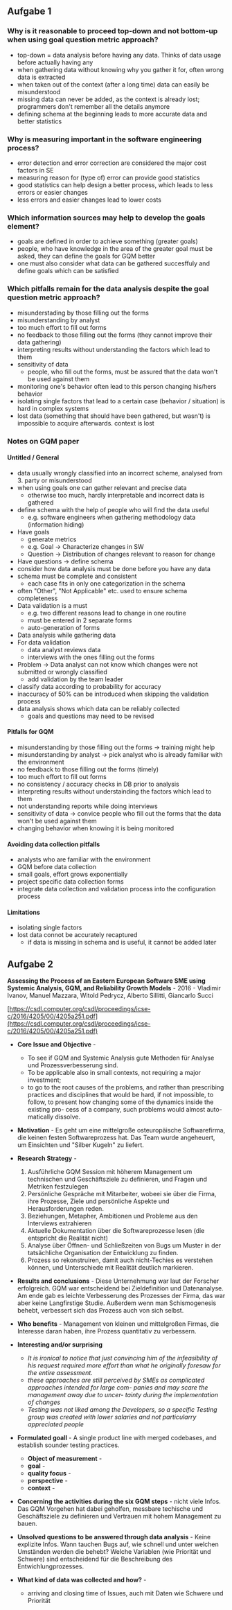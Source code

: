 ## Aufgabe 1

### Why is it reasonable to proceed top-down and not bottom-up when using goal question metric approach?

* top-down = data analysis before having any data. Thinks of data usage before actually having any
* when gathering data without knowing why you gather it for, often wrong data is extracted
* when taken out of the context (after a long time) data can easily be misunderstood
* missing data can never be added, as the context is already lost; programmers don't remember all the details anymore
* defining schema at the beginning leads to more accurate data and better statistics

### Why is measuring important in the software engineering process?

* error detection and error correction are considered the major cost factors in SE
* measuring reason for (type of) error can provide good statistics
* good statistics can help design a better process, which leads to less errors or easier changes
* less errors and easier changes lead to lower costs

### Which information sources may help to develop the goals element?

* goals are defined in order to achieve something (greater goals)
* people, who have knowledge in the area of the greater goal must be asked, they can define the goals for GQM better
* one must also consider what data can be gathered succesffuly and define goals which can be satisfied

### Which pitfalls remain for the data analysis despite the goal question metric approach?

* misunderstading by those filling out the forms
* misunderstanding by analyst
* too much effort to fill out forms
* no feedback to those filling out the forms (they cannot improve their data gathering)
* interpreting results without understanding the factors which lead to them
* sensitivity of data
  * people, who fill out the forms, must be assured that the data won't be used against them
* monitoring one's behavior often lead to this person changing his/hers behavior
* isolating single factors that lead to a certain case (behavior / situation) is hard in complex systems
* lost data (something that should have been gathered, but wasn't) is impossible to acquire afterwards. context is lost

### Notes on GQM paper

#### Untitled / General

* data usually wrongly classified into an incorrect scheme, analysed from 3. party or misunderstood
* when using goals one can gather relevant and precise data
  * otherwise too much, hardly interpretable and incorrect data is gathered
* define schema with the help of people who will find the data useful
  * e.g. software engineers when gathering methodology data (information hiding)
* Have goals
  * generate metrics
  * e.g. Goal -> Characterize changes in SW
  * Question -> Distribution of changes relevant to reason for change
* Have questions -> define schema
* consider how data analysis must be done before you have any data
* schema must be complete and consistent
  * each case fits in only one categorization in the schema
* often "Other", "Not Applicable" etc. used to ensure schema completeness
* Data validation is a must
  * e.g. two different reasons lead to change in one routine
  * must be entered in 2 separate forms
  * auto-generation of forms
* Data analysis while gathering data
* For data validation
  * data analyst reviews data
  * interviews with the ones filling out the forms
* Problem -> Data analyst can not know which changes were not submitted or wrongly classified
  * add validation by the team leader
* classify data according to probability for accuracy
* inaccuracy of 50% can be introduced when skipping the validation process
* data analysis shows which data can be reliably collected
  * goals and questions may need to be revised

#### Pitfalls for GQM

* misunderstanding by those filling out the forms -> training might help
* misunderstanding by analyst -> pick analyst who is already familiar with the environment
* no feedback to those filling out the forms (timely)
* too much effort to fill out forms
* no consistency / accuracy checks in DB prior to analysis
* interpreting results without understainding the factors which lead to them
* not understanding reports while doing interviews
* sensitivity of data -> convice people who fill out the forms that the data won't be used against them
* changing behavior when knowing it is being monitored

#### Avoiding data collection pitfalls

* analysts who are familiar with the environment
* GQM before data collection
* small goals, effort grows exponentially
* project specific data collection forms
* integrate data collection and validation process into the configuration process

#### Limitations

* isolating single factors
* lost data connot be accurately recaptured
  * if data is missing in schema and is useful, it cannot be added later

## Aufgabe 2

**Assessing the Process of an Eastern European Software SME using Systemic Analysis, GQM, and Reliability Growth Models** - 2016 - Vladimir Ivanov, Manuel Mazzara, Witold Pedrycz, Alberto Sillitti, Giancarlo Succi

[https://csdl.computer.org/csdl/proceedings/icse-c/2016/4205/00/4205a251.pdf](https://csdl.computer.org/csdl/proceedings/icse-c/2016/4205/00/4205a251.pdf)

- **Core Issue and Objective** - 
  - To see if GQM and Systemic Analysis gute Methoden für Analyse und Prozessverbesserung sind.
  - To be applicable also in small contexts, not requiring a
major investment;
  - to go to the root causes of the problems,  and rather
than prescribing practices and disciplines that would
be  hard,  if  not  impossible,  to  follow,  to  present  how
changing some of the dynamics inside the existing pro-
cess of a company, such problems would almost auto-
matically dissolve.

- **Motivation** - Es geht um eine mittelgroße osteuropäische Softwarefirma, die keinen festen Softwareprozess hat. Das Team wurde angeheuert, um Einsichten und "Silber Kugeln" zu liefert.

- **Research Strategy** -
  1. Ausführliche GQM Session mit höherem Management um technischen und Geschäftsziele zu definieren, und Fragen und Metriken festzulegen
  2. Persönliche Gespräche mit Mitarbeiter, wobeei sie über die Firma, ihre Prozesse, Ziele und persönliche Aspekte und Herausforderungen reden.
  3. Beziehungen, Metapher, Ambitionen und Probleme aus den Interviews extrahieren
  4. Aktuelle Dokumentation über die Softwareprozesse lesen (die entspricht die Realität nicht)
  5. Analyse über Öffnen- und Schließzeiten von Bugs um Muster in der tatsächliche Organisation der Entwicklung zu finden.
  6. Prozess so rekonstruiren, damit auch nicht-Techies es verstehen können, und Unterschiede mit Realität deutlich markieren.

- **Results and conclusions** -
Diese Unternehmung war laut der Forscher erfolgreich. GQM war entscheidend bei Zieldefinition und Datenanalyse. Am ende gab es leichte Verbesserung des Prozesses der Firma, das war aber keine Langfirstige Studie. Außerdem wenn man Schismogenesis behebt, verbessert sich das Prozess auch von sich selbst.

- **Who benefits** - Management von kleinen und mittelgroßen Firmas, die Interesse daran haben, ihre Prozess quantitativ zu verbessern.

- **Interesting and/or surprising** 
  - *It  is  ironical  to  notice  that  just  convincing
him  of  the  infeasibility  of  his  request  required  more  effort
than  what  he  originally  foresaw  for  the  entire  assessment.*
  - *these approaches are still perceived
by SMEs as complicated approaches intended for large com-
panies and may scare the management away due to uncer-
tainty during the implementation of changes*
  - *Testing was not liked among the Developers, so a specific Testing group was created with lower salaries and not particularry appreciated people*

- **Formulated goall** - A single product line with merged codebases, and establish sounder testing practices.
  - **Object of measurement** - 
  - **goal** - 
  - **quality focus** - 
  - **perspective** - 
  - **context** - 

- **Concerning the activities during the six GQM steps** - nicht viele Infos. Das GQM Vorgehen hat dabei geholfen, messbare techische und Geschäftsziele zu definieren und Vertrauen mit hohem Management zu bauen.

- **Unsolved questions to be answered through data analysis** - Keine explizite Infos. Wann tauchen Bugs auf, wie schnell und unter welchen Umständen werden die behebt? Welche Variablen (wie Priorität und Schwere) sind entscheidend für die Beschreibung des Entwichlungprozesses.

- **What kind of data was collected and how?** - 
  - arriving and closing time of Issues, auch mit Daten wie Schwere und Priorität
